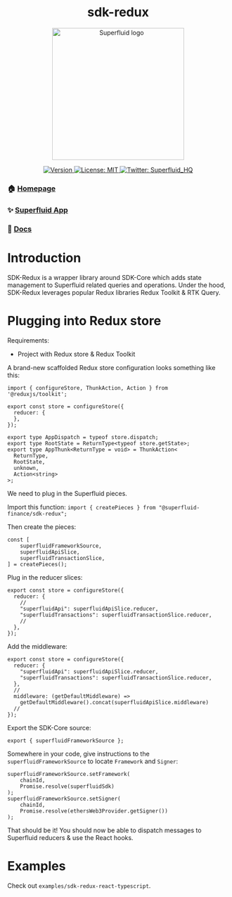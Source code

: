 <h1 align="center">sdk-redux</h1>
<div align="center">
<img  width="300" padding="0 0 10px" alt="Superfluid logo" src="/sf-logo.png" />
<p>
  <a href="https://www.npmjs.com/package/@superfluid-finance/sdk-redux" target="_blank">
    <img alt="Version" src="https://img.shields.io/npm/v/@superfluid-finance/sdk-core.svg">
  </a>
  <a href="#" target="_blank">
    <img alt="License: MIT" src="https://img.shields.io/badge/License-MIT-yellow.svg" />
  </a>
  <a href="https://twitter.com/Superfluid_HQ/" target="blank">
    <img alt="Twitter: Superfluid_HQ" src="https://img.shields.io/twitter/follow/Superfluid_HQ.svg?style=social" />
  </a>
</p>
</div>

### 🏠 [Homepage](https://superfluid.finance)

### ✨ [Superfluid App](https://app.superfluid.finance/)

### 📖 [Docs](https://docs.superfluid.finance)

# Introduction

SDK-Redux is a wrapper library around SDK-Core which adds state management to Superfluid related queries and operations.
Under the hood, SDK-Redux leverages popular Redux libraries Redux Toolkit & RTK Query.

# Plugging into Redux store

Requirements:
* Project with Redux store & Redux Toolkit

A brand-new scaffolded Redux store configuration looks something like this:
```
import { configureStore, ThunkAction, Action } from '@reduxjs/toolkit';

export const store = configureStore({
  reducer: {
  },
});

export type AppDispatch = typeof store.dispatch;
export type RootState = ReturnType<typeof store.getState>;
export type AppThunk<ReturnType = void> = ThunkAction<
  ReturnType,
  RootState,
  unknown,
  Action<string>
>;
```

We need to plug in the Superfluid pieces.

Import this function: `import { createPieces } from "@superfluid-finance/sdk-redux";`

Then create the pieces:
```
const [
    superfluidFrameworkSource,
    superfluidApiSlice,
    superfluidTransactionSlice,
] = createPieces();
```

Plug in the reducer slices:
```
export const store = configureStore({
  reducer: {
    //
    "superfluidApi": superfluidApiSlice.reducer,
    "superfluidTransactions": superfluidTransactionSlice.reducer,
    //
  },
});
```

Add the middleware:
```
export const store = configureStore({
  reducer: {
    "superfluidApi": superfluidApiSlice.reducer,
    "superfluidTransactions": superfluidTransactionSlice.reducer,
  },
  //
  middleware: (getDefaultMiddleware) =>
    getDefaultMiddleware().concat(superfluidApiSlice.middleware)
  //
});
```

Export the SDK-Core source:
```
export { superfluidFrameworkSource };
```

Somewhere in your code, give instructions to the `superfluidFrameworkSource` to locate `Framework` and `Signer`:
```
superfluidFrameworkSource.setFramework(
    chainId,
    Promise.resolve(superfluidSdk)
);
superfluidFrameworkSource.setSigner(
    chainId,
    Promise.resolve(ethersWeb3Provider.getSigner())
);
```

That should be it! You should now be able to dispatch messages to Superfluid reducers & use the React hooks.

# Examples

Check out `examples/sdk-redux-react-typescript`.
